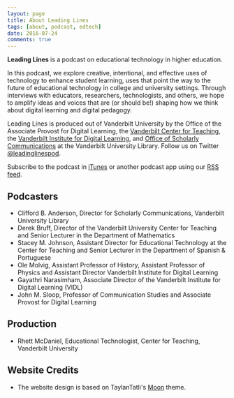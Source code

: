 ```yaml
---
layout: page
title: About Leading Lines
tags: [about, podcast, edtech]
date: 2016-07-24
comments: true
---
```


<b>Leading Lines</b> is a podcast on educational technology in higher education.

In this podcast, we explore creative, intentional, and effective uses of technology to enhance student learning, uses that point the way to the future of educational technology in college and university settings. Through interviews with educators, researchers, technologists, and others, we hope to amplify ideas and voices that are (or should be!) shaping how we think about digital learning and digital pedagogy.

Leading Lines is produced out of Vanderbilt University by the Office of the Associate Provost for Digital Learning, the [Vanderbilt Center for Teaching](https://cft.vanderbilt.edu/), the [Vanderbilt Institute for Digital Learning](http://www.vanderbilt.edu/vidl/), and [Office of Scholarly Communications](http://www.library.vanderbilt.edu/scholarly/) at the Vanderbilt University Library. Follow us on Twitter [@leadinglinespod](http://twitter.com/leadinglinespod).

Subscribe to the podcast in [iTunes](https://itunes.apple.com/us/podcast/leading-lines/id1138392530?mt=2) or another podcast app using our [RSS feed](http://feeds.soundcloud.com/users/soundcloud:users:219511823/sounds.rss).

## Podcasters

* Clifford B. Anderson, Director for Scholarly Communications, Vanderbilt University Library
* Derek Bruff, Director of the Vanderbilt University Center for Teaching and Senior Lecturer in the Department of Mathematics
* Stacey M. Johnson, Assistant Director for Educational Technology at the Center for Teaching and Senior Lecturer in the Department of Spanish & Portuguese
* Ole Molvig, Assistant Professor of History, Assistant Professor of Physics and Assistant Director Vanderbilt Institute for Digital Learning
* Gayathri Narasimham, Associate Director of the Vanderbilt Institute for Digital Learning (VIDL)
* John M. Sloop, Professor of Communication Studies and Associate Provost for Digital Learning

## Production

* Rhett McDaniel, Educational Technologist, Center for Teaching, Vanderbilt University

## Website Credits

* The website design is based on TaylanTatli's [Moon](https://github.com/TaylanTatli/Moon) theme.
